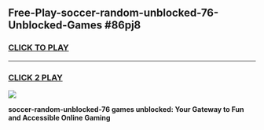 
## Free-Play-soccer-random-unblocked-76-Unblocked-Games #86pj8
<h3>
<a href="https://news.freeplayer.one?title=soccer-random-unblocked-76&ref=8M">CLICK TO PLAY</a></h3>
<hr>

<h3>
<a href="https://news.freeplayer.one?title=soccer-random-unblocked-76&ref=8M">CLICK 2 PLAY</a>
  
</h3>

<a href="https://news.freeplayer.one?title=soccer-random-unblocked-76&ref=8M"><img src="https://clearcache.store/games.png"></a>


**soccer-random-unblocked-76 games unblocked: Your Gateway to Fun and Accessible Online Gaming**
